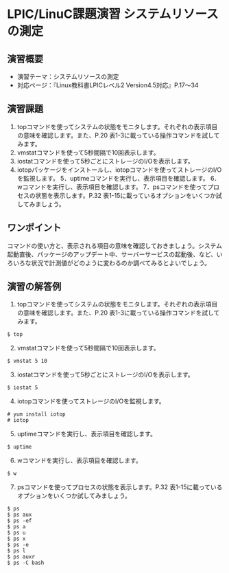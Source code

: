 # LPIC/LinuC課題演習 システムリソースの測定
## 演習概要
* 演習テーマ：システムリソースの測定
* 対応ページ：『Linux教科書LPICレベル2 Version4.5対応』P.17～34

## 演習課題
1. topコマンドを使ってシステムの状態をモニタします。それぞれの表示項目の意味を確認します。また、P.20 表1-3に載っている操作コマンドを試してみます。
2. vmstatコマンドを使って5秒間隔で10回表示します。
3. iostatコマンドを使って5秒ごとにストレージのI/Oを表示します。
4. iotopパッケージをインストールし、iotopコマンドを使ってストレージのI/Oを監視します。
5．uptimeコマンドを実行し、表示項目を確認します。
6．wコマンドを実行し、表示項目を確認します。
7．psコマンドを使ってプロセスの状態を表示します。P.32 表1-15に載っているオプションをいくつか試してみましょう。


## ワンポイント
コマンドの使い方と、表示される項目の意味を確認しておきましょう。システム起動直後、パッケージのアップデート中、サーバーサービスの起動後、など、いろいろな状況で計測値がどのように変わるのか調べてみるとよいでしょう。

## 演習の解答例
1. topコマンドを使ってシステムの状態をモニタします。それぞれの表示項目の意味を確認します。また、P.20 表1-3に載っている操作コマンドを試してみます。
```
$ top
```
2.  vmstatコマンドを使って5秒間隔で10回表示します。
```
$ vmstat 5 10
```
3. iostatコマンドを使って5秒ごとにストレージのI/Oを表示します。
```
$ iostat 5
```
4. iotopコマンドを使ってストレージのI/Oを監視します。
```
# yum install iotop
# iotop
```
5. uptimeコマンドを実行し、表示項目を確認します。
```
$ uptime
```
6. wコマンドを実行し、表示項目を確認します。
```
$ w
```
7. psコマンドを使ってプロセスの状態を表示します。P.32 表1-15に載っているオプションをいくつか試してみましょう。

```
$ ps
$ ps aux
$ ps -ef
$ ps a
$ ps u
$ ps x
$ ps -e
$ ps l
$ ps auxr
$ ps -C bash
```


